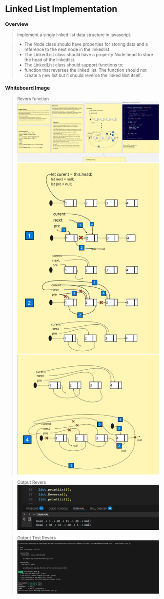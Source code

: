 # Linked List Implementation



### Overview  

>Implement a singly linked list data structure in javascript.

>- The Node class should have properties for storing data and a reference to the next node in the linkedlist.
>- The LinkedList class should have a property Node head to store the head of the linkedlist.
>- The LinkedList class should support functions to:
>- function that reverses the linked list. The function should not create a new list but it should reverse the linked Iilist itself.
### Whiteboard Image


>Revers function 
![ Revers](../docs/Reveres.jpg)
![ Revers pic1 ](../docs/step1.jpg)
![ Revers pic1 ](../docs/step2.jpg)


>Output Revers
![OutPut](../docs/OutputRevers1.jpg)

>Output Test Revers  
![OutPut](../docs/outputReversTest.jpg)
